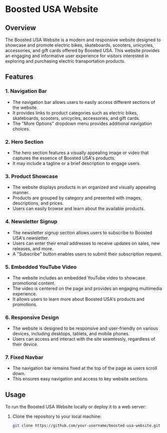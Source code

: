 # Boosted USA Website

## Overview

The Boosted USA Website is a modern and responsive website designed to showcase and promote electric bikes, skateboards, scooters, unicycles, accessories, and gift cards offered by Boosted USA. This website provides an engaging and informative user experience for visitors interested in exploring and purchasing electric transportation products.

## Features

### 1. Navigation Bar

- The navigation bar allows users to easily access different sections of the website.
- It provides links to product categories such as electric bikes, skateboards, scooters, unicycles, accessories, and gift cards.
- The "More Options" dropdown menu provides additional navigation choices.

### 2. Hero Section

- The hero section features a visually appealing image or video that captures the essence of Boosted USA's products.
- It may include a tagline or a brief description to engage users.

### 3. Product Showcase

- The website displays products in an organized and visually appealing manner.
- Products are grouped by category and presented with images, descriptions, and prices.
- Users can easily browse and learn about the available products.

### 4. Newsletter Signup

- The newsletter signup section allows users to subscribe to Boosted USA's newsletter.
- Users can enter their email addresses to receive updates on sales, new releases, and more.
- A "Subscribe" button enables users to submit their subscription request.

### 5. Embedded YouTube Video

- The website includes an embedded YouTube video to showcase promotional content.
- The video is centered on the page and provides an engaging multimedia experience.
- It allows users to learn more about Boosted USA's products and promotions.

### 6. Responsive Design

- The website is designed to be responsive and user-friendly on various devices, including desktops, tablets, and mobile phones.
- Users can access and interact with the site seamlessly, regardless of their device.

### 7. Fixed Navbar

- The navigation bar remains fixed at the top of the page as users scroll down.
- This ensures easy navigation and access to key website sections.

## Usage

To run the Boosted USA Website locally or deploy it to a web server:

1. Clone the repository to your local machine:

   ```bash
   git clone https://github.com/your-username/boosted-usa-website.git

